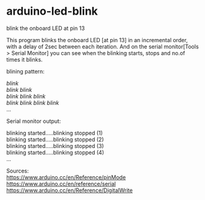 # arduino-led-blink
blink the onboard LED at pin 13

This program blinks the onboard LED [at pin 13] in an incremental order, with a delay of 2sec between each iteration.
And on the serial monitor[Tools > Serial Monitor] you can see when the blinking starts, stops and no.of times it blinks.

blining pattern:

*blink*  
*blink* *blink*  
*blink* *blink* *blink*   
*blink* *blink* *blink* *blink*  
...  


Serial monitor output:

blinking started.....blinking stopped (1)  
blinking started.....blinking stopped (2)  
blinking started.....blinking stopped (3)  
blinking started.....blinking stopped (4)  
...


Sources:  
https://www.arduino.cc/en/Reference/pinMode  
https://www.arduino.cc/en/reference/serial  
https://www.arduino.cc/en/Reference/DigitalWrite  
